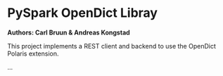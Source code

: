 # PySpark OpenDict Libray

**Authors: Carl Bruun & Andreas Kongstad**

This project implements a REST client and backend to use the OpenDict Polaris extension.

...



